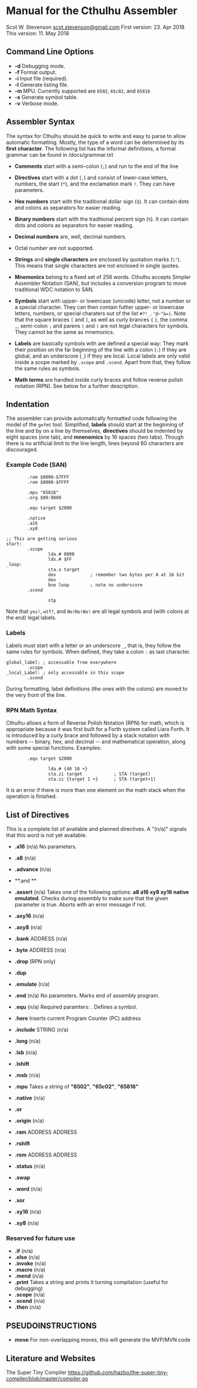 # Manual for the Cthulhu Assembler
Scot W. Stevenson <scot.stevenson@gmail.com>
First version: 23. Apr 2018
This version: 11. May 2018



## Command Line Options

- **-d** Debugging mode.
- **-f** Format output. 
- **-i <FILE>** Input file (required).
- **-l** Generate listing file.
- **-m <STRING>** MPU. Currently supported are `6502`, `65c02`, and `65816`
- **-s** Generate symbol table.
- **-v** Verbose mode. 


## Assembler Syntax

The syntax for Cthulhu should be quick to write and easy to parse to allow
automatic formatting. Mostly, the type of a word can be determined by its 
**first character**. The following list has the informal definitions, a formal
grammar can be found in /docs/grammar.txt

- **Comments** start with a semi-colon (`;`) and run to the end of the line

- **Directives** start with a dot (`.`) and consist of lower-case letters,
  numbers, the start (`*`), and the exclamation mark `!`. They can have
  parameters. 

- **Hex numbers** start with the traditional dollar sign (`$`). It can contain
  dots and colons as separators for easier reading.

- **Binary numbers** start with the traditional percent sign (`%`). It can contain
  dots and colons as separators for easier reading.

- **Decimal numbers** are, well, decimal numbers.

- Octal number are not supported. 

- **Strings** and **single characters** are enclosed by quotation marks (`\"`).
  This means that single characters are not enclosed in single quotes.

- **Mnemonics** belong to a fixed set of 256 words. Cthulhu accepts
  Simpler Assembler Notation (SAN), but includes a conversion program to move
  traditional WDC notation to SAN. 

- **Symbols** start with upper- or lowercase (unicode) letter, not a number or a
  special character. They can then contain futher upper- or lowercase letters,
  numbers, or special charaters out of the list `#?!_.'@~^&=|`. Note that
  the square braces `[` and `]`, as well as curly brances `{` `}`, the comma
  `,`, semi-colon `;` and parens `(` and `)` are not legal characters for
  symbols.  They cannot be the same as mnemonics.

- **Labels** are basically symbols with are defined a special way: They mark
  their position on the far beginning of the line with a colon (`:`) if they
  are global, and an underscore (`_`) if they are local. Local labels are only
  valid inside a scope marked by  `.scope` and `.scend`. Apart from that, they
  follow the same rules as symbols.

- **Math terms** are handled inside curly braces and follow reverse polish
  notation (RPN). See below for a further description.


## Indentation

The assembler can provide automatically formatted code following the model of
the `gofmt` tool. Simplified, **labels** should start at the beginning of the
line and by on a line by themselves, **directives** should be indented by eight
spaces (one tab), and **mnenomics** by 16 spaces (two tabs). Though there is no
artificial limit to the line length, lines beyond 80 characters are discouraged.

### Example Code (SAN)

```
        .ram $0000-$7FFF
        .rom $8000-$FFFF

        .mpu "65816"
        .org $00:8000

        .equ target $2000

        .native
        .a16
        .xy8

;; This are getting serious
start:
        .scope
                lda.# 0000
                ldx.# $FF
_loop:
                sta.x target
                dex             ; remember two bytes per A at 16 bit
                dex
                bne loop        ; note no underscore
        .scend

                stp
```

Note that `yes!`, `wtf?`, and `No!No!No!` are all legal symbols and (with colons
at the end) legal labels. 

### Labels

Labels must start with a letter or an underscore `_`, that is, they follow the same
rules for symbols. When defined, they take a colon `:` as last character. 


```
global_label: ; accessable from everywhere
        .scope
_local_Label: ; only accessable in this scope
        .scend
```

During formatting, label definitions (the ones with the colons) are moved to the
very front of the line.


### RPN Math Syntax

Cthulhu allows a form of Reverse Polish Notation (RPN) for math, which is
appropriate because it was first built for a Forth system called Liara Forth. It
is introduced by a curly brace and followed by a stack notation with numbers --
binary, hex, and decimal -- and mathematical operation, along with some special
functions. Examples:

```
        .equ target $2000

                lda.# {40 10 +}
                sta.zi target            ; STA (target)
                sta.zi {target 1 +}      ; STA (target+1)
```

It is an error if there is more than one element on the math stack when the
operation is finished. 



## List of Directives

This is a complete list of available and planned directives. A "(n/a)" signals
that this word is not yet available.

- **.a16** (n/a) No parameters.

- **.a8** (n/a)
- **.advance** (n/a) 
- **.and **
- **.assert** (n/a) Takes one of the following options: **a8 a16 xy8 xy16 native emulated**. Checks during
  assembly to make sure that the given parameter is true. Aborts with an error
  message if not. 

- **.axy16** (n/a) 
- **.axy8** (n/a) 
- **.bank** ADDRESS (n/a) 
- **.byte** ADDRESS (n/a) 
- **.drop** (RPN only)
- **.dup**
- **.emulate** (n/a) 

- **.end** (n/a) No parameters. Marks end of assembly program.

- **.equ** (n/a) Required paramters: **<SYMBOL> <NUMBER>**. Defines a symbol.

- **.here** Inserts current Program Counter (PC) address
- **.include** STRING (n/a) 
- **.long** (n/a) 
- **.lsb** (n/a) 
- **.lshift**
- **.msb** (n/a) 

- **.mpu** Takes a string of **"6502"**, **"65c02"**, **"65816"**

- **.native** (n/a) 

- **.or**
- **.origin** (n/a) 
- **.ram** ADDRESS ADDRESS
- **.rshift**
- **.rom** ADDRESS ADDRESS  
- **.status** (n/a) 
- **.swap**
- **.word** (n/a) 
- **.xor**
- **.xy16** (n/a) 
- **.xy8** (n/a) 

### Reserved for future use

- **.if** (n/a) 
- **.else** (n/a) 
- **.invoke** (n/a) 
- **.macro** (n/a) 
- **.mend** (n/a) 
- **.print** Takes a string and prints it turning compilation (useful for
  debugging)
- **.scope** (n/a) 
- **.scend** (n/a) 
- **.then** (n/a) 

## PSEUDOINSTRUCTIONS

- **move** <NUMBER> <SOURCE> <DESTINATION> For non-overlapping moves, this
  will generate the MVP/MVN code

## Literature and Websites

The Super Tiny Compiler
https://github.com/hazbo/the-super-tiny-compiler/blob/master/compiler.go


